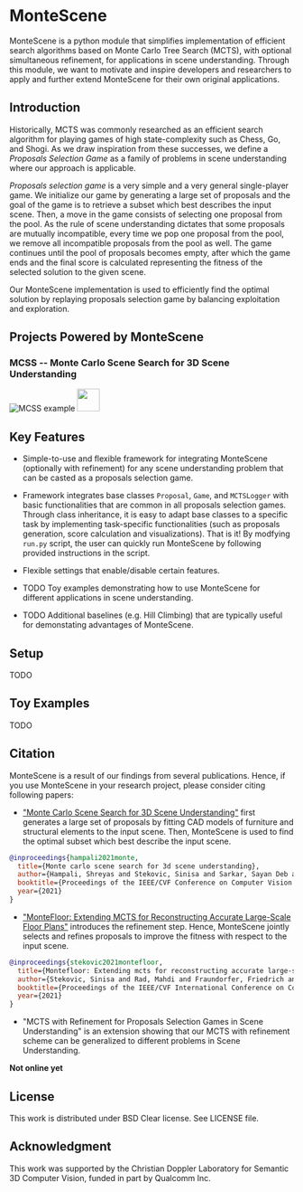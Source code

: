# MonteScene

MonteScene is a python module that simplifies implementation of efficient search algorithms based on Monte Carlo Tree 
Search (MCTS), with optional simultaneous refinement, for applications in scene understanding. Through this module, we 
want to motivate and inspire developers and researchers to apply and further extend MonteScene for their own
 original applications. 
 
## Introduction

Historically, MCTS was commonly researched as an efficient search algorithm for playing games of high state-complexity 
such as Chess, Go, and Shogi. As we draw inspiration from these successes, we define a _Proposals Selection Game_  as a 
family of problems in scene understanding where our approach is applicable. 

_Proposals selection game_ is a very simple and a very general single-player game. We initialize our game by generating 
a large set of proposals and the goal of the game is to retrieve a subset which best describes the input scene. Then, 
a move in the game consists of selecting one proposal from the pool. As the rule of scene understanding dictates that 
some proposals are mutually incompatible, every time we pop one proposal from the pool, we remove all incompatible 
proposals from the pool as well. The game continues until the pool of proposals becomes empty, after which the game 
ends and the final score is calculated representing the fitness of the selected solution to the given scene. 

Our MonteScene implementation is used to efficiently find the optimal solution by replaying proposals selection game 
by balancing exploitation and exploration. 

## Projects Powered by MonteScene

### MCSS -- Monte Carlo Scene Search for 3D Scene Understanding

![MCSS example](https://www.tugraz.at/fileadmin/user_upload/Institute/ICG/Images/team_lepetit/stekovic/teaser_big2.gif)
<img src="https://www.tugraz.at/fileadmin/user_upload/Institute/ICG/Images/team_lepetit/stekovic/teaser_big2.gif" width="40" height="40" />



## Key Features

* Simple-to-use and flexible framework for integrating MonteScene (optionally with refinement) for any 
scene understanding problem that can be casted as a proposals selection game. 

* Framework integrates base classes ``Proposal``, ``Game``, and ``MCTSLogger`` with basic functionalities
that are common in all proposals selection games. Through class inheritance, it is easy to adapt base classes to a 
specific task by implementing task-specific functionalities (such as proposals generation, 
score calculation and visualizations). That is it! By modfying ``run.py`` script, the user can  quickly run MonteScene by 
following provided instructions in the script. 

* Flexible settings that enable/disable certain features.

* TODO Toy examples demonstrating how to use MonteScene for different applications in scene understanding.

* TODO Additional baselines (e.g. Hill Climbing) that are typically useful for demonstating advantages
of MonteScene.  

## Setup

TODO

## Toy Examples

TODO

## Citation

MonteScene is a result of our findings from several publications. Hence, if you use MonteScene in your 
research project, please consider citing following papers:

* ["Monte Carlo Scene Search for 3D Scene Understanding"](https://arxiv.org/abs/2103.07969) first generates a large set 
of proposals by fitting CAD models of furniture and structural elements to the input scene. Then, MonteScene is used to 
find the optimal subset which best describe the input scene.

```bibtex
@inproceedings{hampali2021monte,
  title={Monte carlo scene search for 3d scene understanding},  
  author={Hampali, Shreyas and Stekovic, Sinisa and Sarkar, Sayan Deb and Kumar, Chetan S and Fraundorfer, Friedrich and Lepetit, Vincent},
  booktitle={Proceedings of the IEEE/CVF Conference on Computer Vision and Pattern Recognition},  
  year={2021}
}
```

*  ["MonteFloor: Extending MCTS for Reconstructing Accurate Large-Scale Floor Plans"](https://arxiv.org/abs/2103.11161) 
introduces the refinement step. Hence, MonteScene jointly selects and refines proposals to improve the fitness with 
respect to the input scene. 

```bibtex
@inproceedings{stekovic2021montefloor,
  title={Montefloor: Extending mcts for reconstructing accurate large-scale floor plans},  
  author={Stekovic, Sinisa and Rad, Mahdi and Fraundorfer, Friedrich and Lepetit, Vincent},  
  booktitle={Proceedings of the IEEE/CVF International Conference on Computer Vision},  
  year={2021}
}
```

* "MCTS with Refinement for Proposals Selection Games in Scene Understanding" is an extension showing that our MCTS
with refinement scheme can be generalized to different problems in Scene Understanding.

**Not online yet**


## License
This work is distributed under BSD Clear license. See LICENSE file.

## Acknowledgment 

This work was supported by the Christian Doppler Laboratory for Semantic 3D Computer Vision, funded in part by Qualcomm Inc.
